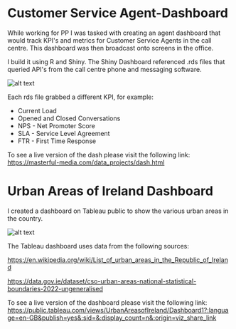 # Customer Service Agent-Dashboard
While working for PP I was tasked with creating an agent dashboard that would track KPI's and metrics for Customer Service Agents in the call centre. This dashboard was then broadcast onto screens in the office.

I build it using R and Shiny. The Shiny Dashboard referenced .rds files that queried API's from the call centre phone and messaging software. 

![alt text](https://masterful-media.com/data_projects/wallboard.png)

Each rds file grabbed a different KPI, for example:

* Current Load
* Opened and Closed Conversations
* NPS - Net Promoter Score
* SLA - Service Level Agreement
* FTR - First Time Response

To see a live version of the dash please visit the following link: https://masterful-media.com/data_projects/dash.html

# Urban Areas of Ireland Dashboard
I created a dashboard on Tableau public to show the various urban areas in the country.

![alt text](https://masterful-media.com/data_projects/ireland.png)

The Tableau dashboard uses data from the following sources:

https://en.wikipedia.org/wiki/List_of_urban_areas_in_the_Republic_of_Ireland

https://data.gov.ie/dataset/cso-urban-areas-national-statistical-boundaries-2022-ungeneralised


To see a live version of the dashboard please visit the following link: https://public.tableau.com/views/UrbanAreasofIreland/Dashboard1?:language=en-GB&publish=yes&:sid=&:display_count=n&:origin=viz_share_link
